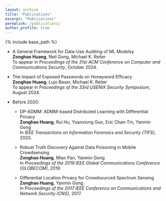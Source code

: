 ```yaml
---
layout: archive
title: "Publications"
excerpt: "Publications"
permalink: /publications/
author_profile: true
---
```

{% include base_path %}


* A General Framework for Data-Use Auditing of ML Modelsy <br>
  <b>Zonghao Huang</b>, Neil Gong, Michael K. Reiter <br>
  To appear in <i>Proceedings of the 31st ACM Conference on Computer and Communications Security</i>, October 2024.
  
* The Impact of Exposed Passwords on Honeyword Efficacy <br>
  <b>Zonghao Huang</b>, Lujo Bauer, Michael K. Reiter <br>
  To appear in <i>Proceedings of the 33rd USENIX Security Symposium</i>, August 2024.

* Before 2020:
  
  * DP-ADMM: ADMM-based Distributed Learning with Differential Privacy <br>
    <b>Zonghao Huang</b>, Rui Hu, Yuanxiong Guo, Eric Chan-Tin, Yanmin Gong <br> 
    In <i> IEEE Transactions on Information Forensics and Security (TIFS)</i>, 2020.

  * Robust Truth Discovery Against Data Poisoning in Mobile Crowdsensing <br>
    <b>Zonghao Huang</b>, Miao Pan, Yanmin Gong <br> 
    In <i>Proceedings of the 2019 IEEE Global Communications Conference (GLOBECOM)</i>, 2019.

  * Differential Location Privacy for Crowdsourced Spectrum Sensing <br>
    <b>Zonghao Huang</b>, Yanmin Gong <br>
    In <i>Proceedings of the 2017 IEEE Conference on Communications and Network Security (CNS)</i>, 2017.
